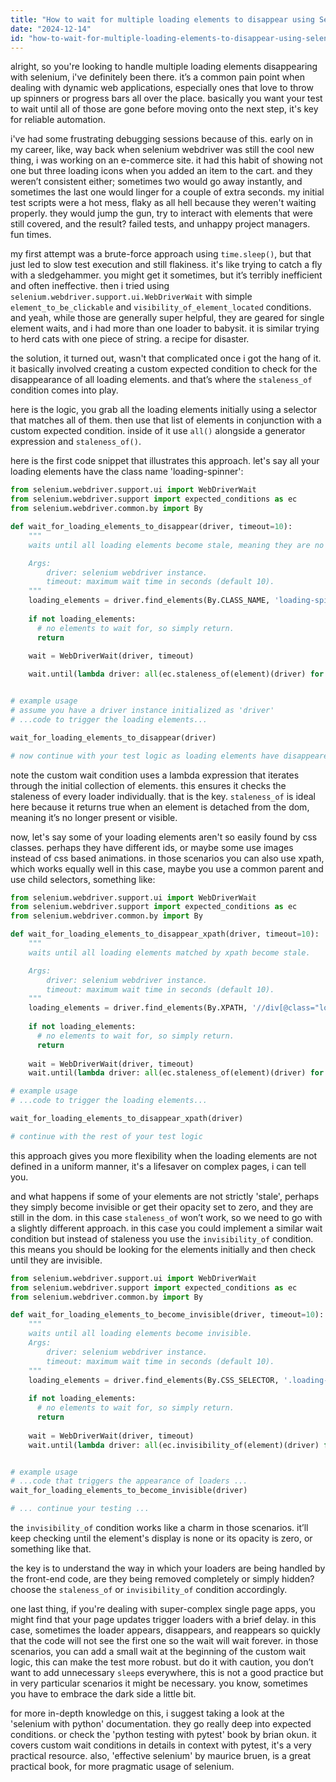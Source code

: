 ```yaml
---
title: "How to wait for multiple loading elements to disappear using Selenium?"
date: "2024-12-14"
id: "how-to-wait-for-multiple-loading-elements-to-disappear-using-selenium"
---
```


alright, so you're looking to handle multiple loading elements disappearing with selenium, i've definitely been there. it’s a common pain point when dealing with dynamic web applications, especially ones that love to throw up spinners or progress bars all over the place. basically you want your test to wait until all of those are gone before moving onto the next step, it's key for reliable automation.

i've had some frustrating debugging sessions because of this. early on in my career, like, way back when selenium webdriver was still the cool new thing, i was working on an e-commerce site. it had this habit of showing not one but three loading icons when you added an item to the cart. and they weren’t consistent either; sometimes two would go away instantly, and sometimes the last one would linger for a couple of extra seconds. my initial test scripts were a hot mess, flaky as all hell because they weren't waiting properly. they would jump the gun, try to interact with elements that were still covered, and the result? failed tests, and unhappy project managers. fun times.

my first attempt was a brute-force approach using `time.sleep()`, but that just led to slow test execution and still flakiness. it's like trying to catch a fly with a sledgehammer. you might get it sometimes, but it’s terribly inefficient and often ineffective. then i tried using `selenium.webdriver.support.ui.WebDriverWait` with simple `element_to_be_clickable` and `visibility_of_element_located` conditions. and yeah, while those are generally super helpful, they are geared for single element waits, and i had more than one loader to babysit. it is similar trying to herd cats with one piece of string. a recipe for disaster.

the solution, it turned out, wasn't that complicated once i got the hang of it. it basically involved creating a custom expected condition to check for the disappearance of all loading elements. and that’s where the `staleness_of` condition comes into play.

here is the logic, you grab all the loading elements initially using a selector that matches all of them. then use that list of elements in conjunction with a custom expected condition. inside of it use `all()` alongside a generator expression and `staleness_of()`.

here is the first code snippet that illustrates this approach. let's say all your loading elements have the class name 'loading-spinner':

```python
from selenium.webdriver.support.ui import WebDriverWait
from selenium.webdriver.support import expected_conditions as ec
from selenium.webdriver.common.by import By

def wait_for_loading_elements_to_disappear(driver, timeout=10):
    """
    waits until all loading elements become stale, meaning they are no longer attached to the dom.

    Args:
        driver: selenium webdriver instance.
        timeout: maximum wait time in seconds (default 10).
    """
    loading_elements = driver.find_elements(By.CLASS_NAME, 'loading-spinner')
    
    if not loading_elements:
      # no elements to wait for, so simply return.
      return
    
    wait = WebDriverWait(driver, timeout)

    wait.until(lambda driver: all(ec.staleness_of(element)(driver) for element in loading_elements))


# example usage
# assume you have a driver instance initialized as 'driver'
# ...code to trigger the loading elements...

wait_for_loading_elements_to_disappear(driver)

# now continue with your test logic as loading elements have disappeared
```

note the custom wait condition uses a lambda expression that iterates through the initial collection of elements. this ensures it checks the staleness of every loader individually. that is the key. `staleness_of` is ideal here because it returns true when an element is detached from the dom, meaning it’s no longer present or visible.

now, let's say some of your loading elements aren't so easily found by css classes. perhaps they have different ids, or maybe some use images instead of css based animations. in those scenarios you can also use xpath, which works equally well in this case, maybe you use a common parent and use child selectors, something like:

```python
from selenium.webdriver.support.ui import WebDriverWait
from selenium.webdriver.support import expected_conditions as ec
from selenium.webdriver.common.by import By

def wait_for_loading_elements_to_disappear_xpath(driver, timeout=10):
    """
    waits until all loading elements matched by xpath become stale.

    Args:
        driver: selenium webdriver instance.
        timeout: maximum wait time in seconds (default 10).
    """
    loading_elements = driver.find_elements(By.XPATH, '//div[@class="loading-container"]//*[contains(@class,"loader")]')
    
    if not loading_elements:
      # no elements to wait for, so simply return.
      return
    
    wait = WebDriverWait(driver, timeout)
    wait.until(lambda driver: all(ec.staleness_of(element)(driver) for element in loading_elements))

# example usage
# ...code to trigger the loading elements...

wait_for_loading_elements_to_disappear_xpath(driver)

# continue with the rest of your test logic
```
this approach gives you more flexibility when the loading elements are not defined in a uniform manner, it's a lifesaver on complex pages, i can tell you.

and what happens if some of your elements are not strictly 'stale', perhaps they simply become invisible or get their opacity set to zero, and they are still in the dom. in this case `staleness_of` won’t work, so we need to go with a slightly different approach. in this case you could implement a similar wait condition but instead of staleness you use the `invisibility_of` condition. this means you should be looking for the elements initially and then check until they are invisible.

```python
from selenium.webdriver.support.ui import WebDriverWait
from selenium.webdriver.support import expected_conditions as ec
from selenium.webdriver.common.by import By

def wait_for_loading_elements_to_become_invisible(driver, timeout=10):
    """
    waits until all loading elements become invisible.
    Args:
        driver: selenium webdriver instance.
        timeout: maximum wait time in seconds (default 10).
    """
    loading_elements = driver.find_elements(By.CSS_SELECTOR, '.loading-overlay,.loading-animation')
    
    if not loading_elements:
      # no elements to wait for, so simply return.
      return
    
    wait = WebDriverWait(driver, timeout)
    wait.until(lambda driver: all(ec.invisibility_of(element)(driver) for element in loading_elements))


# example usage
# ...code that triggers the appearance of loaders ...
wait_for_loading_elements_to_become_invisible(driver)

# ... continue your testing ...

```
the `invisibility_of` condition works like a charm in those scenarios. it’ll keep checking until the element's display is none or its opacity is zero, or something like that.

the key is to understand the way in which your loaders are being handled by the front-end code, are they being removed completely or simply hidden? choose the `staleness_of` or `invisibility_of` condition accordingly.

one last thing, if you're dealing with super-complex single page apps, you might find that your page updates trigger loaders with a brief delay. in this case, sometimes the loader appears, disappears, and reappears so quickly that the code will not see the first one so the wait will wait forever. in those scenarios, you can add a small wait at the beginning of the custom wait logic, this can make the test more robust. but do it with caution, you don’t want to add unnecessary `sleep`s everywhere, this is not a good practice but in very particular scenarios it might be necessary. you know, sometimes you have to embrace the dark side a little bit.

for more in-depth knowledge on this, i suggest taking a look at the 'selenium with python' documentation. they go really deep into expected conditions. or check the 'python testing with pytest' book by brian okun. it covers custom wait conditions in details in context with pytest, it's a very practical resource. also, 'effective selenium' by maurice bruen, is a great practical book, for more pragmatic usage of selenium.

